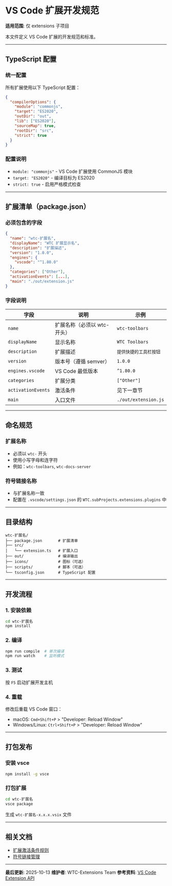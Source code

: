 # VS Code 扩展开发规范

**适用范围**: 仅 extensions 子项目

本文件定义 VS Code 扩展的开发规范和标准。

---

## TypeScript 配置

### 统一配置

所有扩展使用以下 TypeScript 配置：

```json
{
  "compilerOptions": {
    "module": "commonjs",
    "target": "ES2020",
    "outDir": "out",
    "lib": ["ES2020"],
    "sourceMap": true,
    "rootDir": "src",
    "strict": true
  }
}
```

### 配置说明

- `module: "commonjs"` - VS Code 扩展使用 CommonJS 模块
- `target: "ES2020"` - 编译目标为 ES2020
- `strict: true` - 启用严格模式检查

---

## 扩展清单（package.json）

### 必须包含的字段

```json
{
  "name": "wtc-扩展名",
  "displayName": "WTC 扩展显示名",
  "description": "扩展描述",
  "version": "1.0.0",
  "engines": {
    "vscode": "^1.80.0"
  },
  "categories": ["Other"],
  "activationEvents": [...],
  "main": "./out/extension.js"
}
```

### 字段说明

| 字段 | 说明 | 示例 |
|------|------|------|
| `name` | 扩展名称（必须以 wtc- 开头） | `wtc-toolbars` |
| `displayName` | 显示名称 | `WTC Toolbars` |
| `description` | 扩展描述 | `提供快捷的工具栏按钮` |
| `version` | 版本号（遵循 semver） | `1.0.0` |
| `engines.vscode` | VS Code 最低版本 | `^1.80.0` |
| `categories` | 扩展分类 | `["Other"]` |
| `activationEvents` | 激活条件 | 见下一章节 |
| `main` | 入口文件 | `./out/extension.js` |

---

## 命名规范

### 扩展名称

- 必须以 `wtc-` 开头
- 使用小写字母和连字符
- 例如：`wtc-toolbars`, `wtc-docs-server`

### 符号链接名称

- 与扩展名称一致
- 配置在 `.vscode/settings.json` 的 `WTC.subProjects.extensions.plugins` 中

---

## 目录结构

```
wtc-扩展名/
├── package.json       # 扩展清单
├── src/
│   └── extension.ts   # 扩展入口
├── out/               # 编译输出
├── icons/             # 图标（可选）
├── scripts/           # 脚本（可选）
└── tsconfig.json      # TypeScript 配置
```

---

## 开发流程

### 1. 安装依赖

```bash
cd wtc-扩展名
npm install
```

### 2. 编译

```bash
npm run compile  # 单次编译
npm run watch    # 监听模式
```

### 3. 测试

按 `F5` 启动扩展开发主机

### 4. 重载

修改后重载 VS Code 窗口：
- macOS: `Cmd+Shift+P` > "Developer: Reload Window"
- Windows/Linux: `Ctrl+Shift+P` > "Developer: Reload Window"

---

## 打包发布

### 安装 vsce

```bash
npm install -g vsce
```

### 打包扩展

```bash
cd wtc-扩展名
vsce package
```

生成 `wtc-扩展名-x.x.x.vsix` 文件

---

## 相关文档

- [扩展激活条件规则](http://localhost:5173/WTC-Docs/工程-工具/ai-rules/extensions/activation-rules)
- [符号链接管理](http://localhost:5173/WTC-Docs/工程-工具/ai-rules/extensions/symlink-management)

---

**最后更新**: 2025-10-13
**维护者**: WTC-Extensions Team
**参考资料**: [VS Code Extension API](https://code.visualstudio.com/api)
